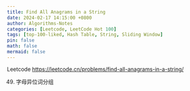 ```yaml
---
title: Find All Anagrams in a String
date: 2024-02-17 14:15:00 +0800
author: Algorithms-Notes
categories: [Leetcode, LeetCode Hot 100]
tags: [top-100-liked, Hash Table, String, Sliding Window]
pin: false
math: false
mermaid: false
---
```


Leetcode <https://leetcode.cn/problems/find-all-anagrams-in-a-string/>

49. 字母异位词分组

```java

```

